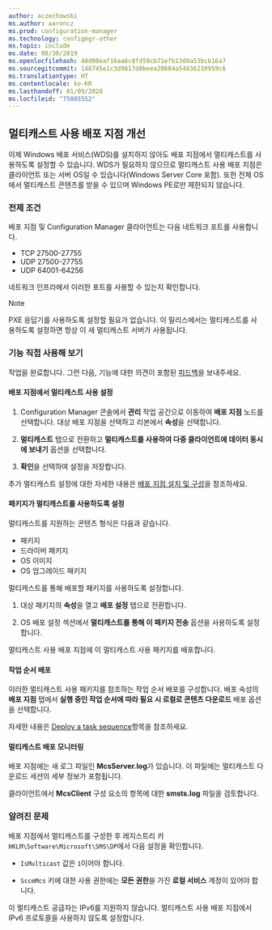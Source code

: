 ```yaml
---
author: aczechowski
ms.author: aaroncz
ms.prod: configuration-manager
ms.technology: configmgr-other
ms.topic: include
ms.date: 08/30/2019
ms.openlocfilehash: 48d08eaf16aa6c8fd59cb71efb13d9a53bcb16a7
ms.sourcegitcommit: 148745e1c3d9817d8beea20684a54436210959c6
ms.translationtype: HT
ms.contentlocale: ko-KR
ms.lasthandoff: 01/09/2020
ms.locfileid: "75805552"
---
```

## <a name="bkmk_multicast"></a> 멀티캐스트 사용 배포 지점 개선

<!--3785535-->

이제 Windows 배포 서비스(WDS)를 설치하지 않아도 배포 지점에서 멀티캐스트를 사용하도록 설정할 수 있습니다. WDS가 필요하지 않으므로 멀티캐스트 사용 배포 지점은 클라이언트 또는 서버 OS일 수 있습니다(Windows Server Core 포함). 또한 전체 OS에서 멀티캐스트 콘텐츠를 받을 수 있으며 Windows PE로만 제한되지 않습니다.

### <a name="prerequisites"></a>전제 조건

배포 지점 및 Configuration Manager 클라이언트는 다음 네트워크 포트를 사용합니다.

- TCP 27500-27755
- UDP 27500-27755
- UDP 64001-64256

네트워크 인프라에서 이러한 포트를 사용할 수 있는지 확인합니다.

> [!NOTE]
> PXE 응답기를 사용하도록 설정할 필요가 없습니다. 이 릴리스에서는 멀티캐스트를 사용하도록 설정하면 항상 이 새 멀티캐스트 서버가 사용됩니다.

### <a name="try-it-out"></a>기능 직접 사용해 보기

작업을 완료합니다. 그런 다음, 기능에 대한 의견이 포함된 [피드백](/sccm/core/understand/find-help#product-feedback)을 보내주세요.

#### <a name="enable-multicast-on-the-distribution-point"></a>배포 지점에서 멀티캐스트 사용 설정

1. Configuration Manager 콘솔에서 **관리** 작업 공간으로 이동하여 **배포 지점** 노드를 선택합니다. 대상 배포 지점을 선택하고 리본에서 **속성**을 선택합니다.

1. **멀티캐스트** 탭으로 전환하고 **멀티캐스트를 사용하여 다중 클라이언트에 데이터 동시에 보내기** 옵션을 선택합니다.

1. **확인**을 선택하여 설정을 저장합니다.

추가 멀티캐스트 설정에 대한 자세한 내용은 [배포 지점 설치 및 구성](/sccm/core/servers/deploy/configure/install-and-configure-distribution-points#bkmk_config-multicast)을 참조하세요.

#### <a name="enable-packages-to-use-multicast"></a>패키지가 멀티캐스트를 사용하도록 설정

멀티캐스트를 지원하는 콘텐츠 형식은 다음과 같습니다.

- 패키지
- 드라이버 패키지
- OS 이미지
- OS 업그레이드 패키지

멀티캐스트를 통해 배포할 패키지를 사용하도록 설정합니다.

1. 대상 패키지의 **속성**을 열고 **배포 설정** 탭으로 전환합니다.

1. OS 배포 설정 섹션에서 **멀티캐스트를 통해 이 패키지 전송** 옵션을 사용하도록 설정합니다.

멀티캐스트 사용 배포 지점에 이 멀티캐스트 사용 패키지를 배포합니다.

#### <a name="deploy-a-task-sequence"></a>작업 순서 배포

이러한 멀티캐스트 사용 패키지를 참조하는 작업 순서 배포를 구성합니다. 배포 속성의 **배포 지점** 탭에서 **실행 중인 작업 순서에 따라 필요 시 로컬로 콘텐츠 다운로드** 배포 옵션을 선택합니다.

자세한 내용은 [Deploy a task sequence](/sccm/osd/deploy-use/deploy-a-task-sequence)항목을 참조하세요.

#### <a name="monitor-the-multicast-deployment"></a>멀티캐스트 배포 모니터링

배포 지점에는 새 로그 파일인 **McsServer.log**가 있습니다. 이 파일에는 멀티캐스트 다운로드 세션의 세부 정보가 포함됩니다.

클라이언트에서 **McsClient** 구성 요소의 항목에 대한 **smsts.log** 파일을 검토합니다.

### <a name="known-issues"></a>알려진 문제

배포 지점에서 멀티캐스트를 구성한 후 레지스트리 키 `HKLM\Software\Microsoft\SMS\DP`에서 다음 설정을 확인합니다.

- `IsMulticast` 값은 `1`이어야 합니다.

- `SccmMcs` 키에 대한 사용 권한에는 **모든 권한**을 가진 **로컬 서비스** 계정이 있어야 합니다.

이 멀티캐스트 공급자는 IPv6를 지원하지 않습니다. 멀티캐스트 사용 배포 지점에서 IPv6 프로토콜을 사용하지 않도록 설정합니다.<!-- 5249773 -->
